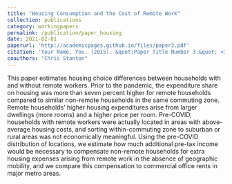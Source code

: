 ```yaml
---
title: "Housing Consumption and the Cost of Remote Work"
collection: publications
category: workingpapers
permalink: /publication/paper_housing
date: 2021-02-01
paperurl: 'http://academicpages.github.io/files/paper3.pdf'
citation: 'Your Name, You. (2015). &quot;Paper Title Number 3.&quot; <i>Journal 1</i>. 1(3).'
coauthors: "Chris Stanton"
---
```


This paper estimates housing choice differences between households with and without remote workers. Prior to the pandemic, the expenditure share on housing was more than seven percent higher for remote households compared to similar non-remote households in the same commuting zone. Remote households’ higher housing expenditures arise from larger dwellings (more rooms) and a higher price per room. Pre-COVID, households with remote workers were actually located in areas with above-average housing costs, and sorting within-commuting zone to suburban or rural areas was not economically meaningful. Using the pre-COVID distribution of locations, we estimate how much additional pre-tax income would be necessary to compensate non-remote households for extra housing expenses arising from remote work in the absence of geographic mobility, and we compare this compensation to commercial office rents in major metro areas.
